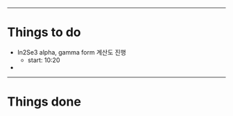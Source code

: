 
---
# Things to do

- In2Se3 alpha, gamma form 계산도 진행
	- start: 10:20
- 










---
# Things done